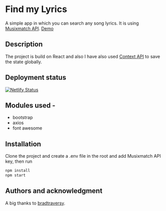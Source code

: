 # Find my Lyrics

A simple app in which you can search any song lyrics. It is using [Musixmatch API](https://developer.musixmatch.com/). [Demo](https://findmylyrics.deveshlashkari.me/)

## Description
The project is build on React and also I have also used [Context API](https://reactjs.org/docs/context.html) to save the state globally.

## Deployment status 
[![Netlify Status](https://api.netlify.com/api/v1/badges/50fdc093-82ec-44fa-a123-2a70719d4efc/deploy-status)](https://app.netlify.com/sites/findmylyricsreact/deploys)
## Modules used  -
* bootstrap
* axios
* font awesome



## Installation

Clone the project and create a .env file in the root and add Musixmatch API key, then run

```bash
npm install 
npm start
```


## Authors and acknowledgment
A big thanks to [bradtraversy](https://github.com/bradtraversy).
